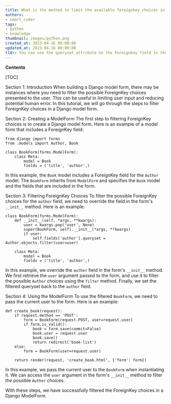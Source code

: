 ```yaml
---
title: What is the method to limit the available foreignkey choices in a django modelform?
authors:
- smart_coder
tags:
- python
- knowledge
thumbnail: images/python.png
created_at: 2023-04-16 00:00:00
updated_at: 2023-04-16 00:00:00
tldr: You can use the queryset attribute on the ForeignKey field in the ModelForm to filter the choices based on specific conditions.
---
```


**Contents**

[TOC]

Section 1: Introduction
When building a Django model form, there may be instances where you need to filter the possible ForeignKey choices presented to the user. This can be useful in limiting user input and reducing potential human error. In this tutorial, we will go through the steps to filter ForeignKey choices in a Django model form.

Section 2: Creating a ModelForm
The first step to filtering ForeignKey choices is to create a Django model form. Here is an example of a model form that includes a ForeignKey field:

```
from django import forms
from .models import Author, Book

class BookForm(forms.ModelForm):
    class Meta:
        model = Book
        fields = ('title', 'author',)
```

In this example, the `Book` model includes a ForeignKey field for the `Author` model. The `BookForm` inherits from `ModelForm` and specifies the `Book` model and the fields that are included in the form.

Section 3: Filtering ForeignKey Choices
To filter the possible ForeignKey choices for the `author` field, we need to override the field in the form's `__init__` method. Here is an example:

```
class BookForm(forms.ModelForm):
    def __init__(self, *args, **kwargs):
        user = kwargs.pop('user', None)
        super(BookForm, self).__init__(*args, **kwargs)
        if user:
            self.fields['author'].queryset = Author.objects.filter(user=user)
    
    class Meta:
        model = Book
        fields = ('title', 'author',)
```

In this example, we override the `author` field in the form's `__init__` method. We first retrieve the `user` argument passed to the form, and use it to filter the possible `Author` choices using the `filter` method. Finally, we set the filtered queryset back to the `author` field.

Section 4: Using the ModelForm
To use the filtered `BookForm`, we need to pass the current user to the form. Here is an example:

```
def create_book(request):
    if request.method == 'POST':
        form = BookForm(request.POST, user=request.user)
        if form.is_valid():
            book = form.save(commit=False)
            book.user = request.user
            book.save()
            return redirect('book-list')
    else:
        form = BookForm(user=request.user)

    return render(request, 'create_book.html', {'form': form})
```

In this example, we pass the current user to the `BookForm` when instantiating it. We can access the `user` argument in the form's `__init__` method to filter the possible `Author` choices.

With these steps, we have successfully filtered the ForeignKey choices in a Django ModelForm.
